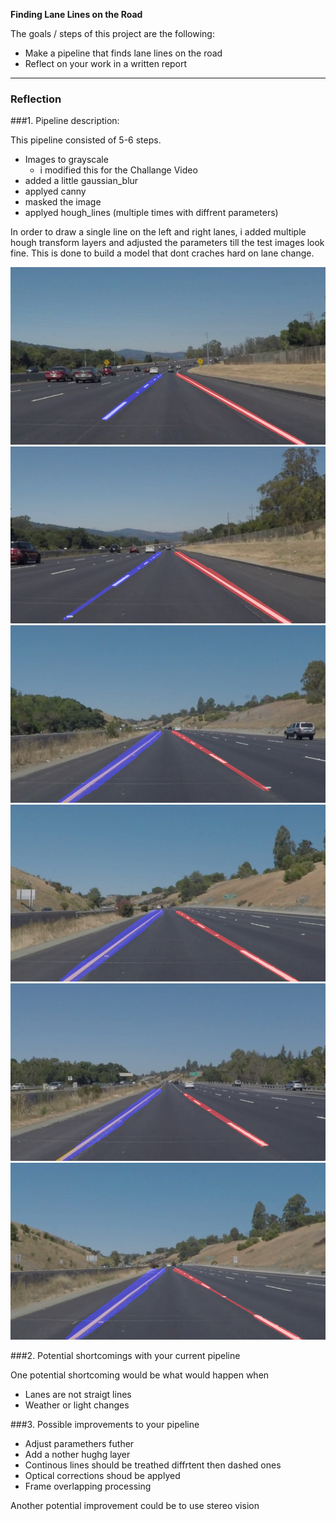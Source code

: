
**Finding Lane Lines on the Road**

The goals / steps of this project are the following:

* Make a pipeline that finds lane lines on the road
* Reflect on your work in a written report


[//]: # (Image References)

[image1]: ./test_images_output/solidWhiteCurve.jpg     "solidWhiteCurve"   
[image2]: ./test_images_output/solidWhiteRight.jpg     "solidWhiteRight"
[image3]: ./test_images_output/solidYellowCurve.jpg    "solidYellowCurve" 
[image4]: ./test_images_output/solidYellowCurve2.jpg   "solidYellowCurve2"  
[image5]: ./test_images_output/solidYellowLeft.jpg     "solidYellowLeft"
[image6]: ./test_images_output/whiteCarLaneSwitch.jpg  "whiteCarLaneSwitch"

---

### Reflection

###1. Pipeline description:

This pipeline consisted of 5-6 steps. 

- Images to grayscale 
  + i modified this for the Challange Video 
- added a little gaussian_blur
- applyed canny
- masked the image
- applyed hough_lines (multiple times with diffrent parameters)

In order to draw a single line on the left and right lanes, i added multiple hough transform layers and adjusted the parameters till the test images look fine. This is done to build a model that dont craches hard on lane change.

![alt text][image1]
![alt text][image2]
![alt text][image3]
![alt text][image4]
![alt text][image5]
![alt text][image6]


###2. Potential shortcomings with your current pipeline


One potential shortcoming would be what would happen when 

- Lanes are not straigt lines
- Weather or light changes

###3. Possible improvements to your pipeline

- Adjust paramethers futher
- Add a nother hughg layer
- Continous lines should be treathed diffrtent then dashed ones
- Optical corrections shoud be applyed
- Frame overlapping processing

Another potential improvement could be to use stereo vision